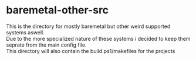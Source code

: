 # baremetal-other-src

This is the directory for mostly baremetal but other weird supported systems aswell.\
Due to the more specialized nature of these systems i decided to keep them seprate from the main config file.\
This directory will also contain the build.ps1/makefiles for the projects